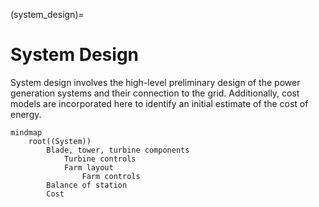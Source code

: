 
(system_design)=
# System Design

System design involves the high-level preliminary design of the power
generation systems and their connection to the grid. Additionally, cost
models are incorporated here to identify an initial estimate of the cost
of energy.


```{mermaid}
mindmap
    root((System))
        Blade, tower, turbine components
            Turbine controls
            Farm layout
                Farm controls
        Balance of station
        Cost
```
